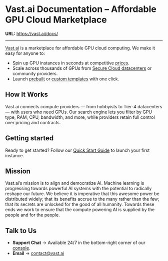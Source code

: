 # Vast.ai Documentation – Affordable GPU Cloud Marketplace

**URL:** https://vast.ai/docs/

---

[Vast.ai](https://www.vast.ai/) is a marketplace for affordable GPU cloud computing. We make it easy for anyone to:

*   Spin up GPU instances in seconds at competitive [prices](https://vast.ai/pricing).
*   Scale across thousands of GPUs from [Secure Cloud datacenters](https://cloud.vast.ai/create/?instanceDiskSizeMin=16&instanceDurationMin=259200&instanceType=onDemand&isAvxSupported=false&isHostSecure=true&isMachineIpStatic=false&isOfferAvailable=true&isOfferCompatible=true&isOfferVerified=true&isQueryInverted=false&machineReliabilityMin=0.9&sorts=score-desc) or community providers.
*   Launch [prebuilt](https://cloud.vast.ai/templates/) or [custom templates](https://docs.vast.ai/creating-a-custom-template) with one click.

## How It Works

Vast.ai connects compute providers — from hobbyists to Tier-4 datacenters — with users who need GPUs. Our search engine lets you filter by GPU type, RAM, CPU, bandwidth, and more, while providers retain full control over pricing and contracts.

## Getting started

Ready to get started? Follow our [Quick Start Guide](https://docs.vast.ai/quickstart) to launch your first instance.

## Mission

Vast.ai’s mission is to align and democratize AI. Machine learning is progressing towards powerful AI systems with the potential to radically reshape our future. We believe it is imperative that this awesome power be distributed widely; that its benefits accrue to the many rather than the few; that its secrets are unlocked for the good of all humanity. Towards these ends we work to ensure that the compute powering AI is supplied by the people and for the people.

## Talk to Us

*   **Support Chat** → Available 24/7 in the bottom-right corner of our [console](https://cloud.vast.ai/).
*   **Email** → [contact@vast.ai](mailto:contact@vast.ai)